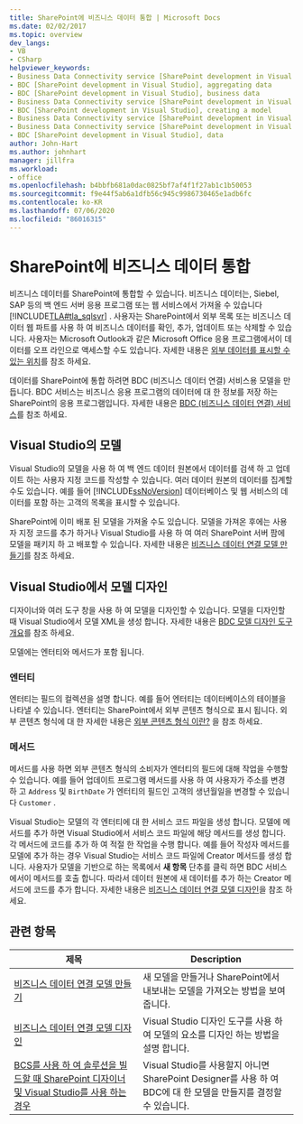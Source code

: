 ```yaml
---
title: SharePoint에 비즈니스 데이터 통합 | Microsoft Docs
ms.date: 02/02/2017
ms.topic: overview
dev_langs:
- VB
- CSharp
helpviewer_keywords:
- Business Data Connectivity service [SharePoint development in Visual Studio], business data
- BDC [SharePoint development in Visual Studio], aggregating data
- BDC [SharePoint development in Visual Studio], business data
- Business Data Connectivity service [SharePoint development in Visual Studio], aggregating data
- BDC [SharePoint development in Visual Studio], creating a model
- Business Data Connectivity service [SharePoint development in Visual Studio], creating a model
- Business Data Connectivity service [SharePoint development in Visual Studio], data
- BDC [SharePoint development in Visual Studio], data
author: John-Hart
ms.author: johnhart
manager: jillfra
ms.workload:
- office
ms.openlocfilehash: b4bbfb681a0dac0825bf7af4f1f27ab1c1b50053
ms.sourcegitcommit: f9e44f5ab6a1dfb56c945c9986730465e1adb6fc
ms.contentlocale: ko-KR
ms.lasthandoff: 07/06/2020
ms.locfileid: "86016315"
---
```

# <a name="integrate-business-data-into-sharepoint"></a>SharePoint에 비즈니스 데이터 통합
  비즈니스 데이터를 SharePoint에 통합할 수 있습니다. 비즈니스 데이터는, Siebel, SAP 등의 백 엔드 서버 응용 프로그램 또는 웹 서비스에서 가져올 수 있습니다 [!INCLUDE[TLA#tla_sqlsvr](../sharepoint/includes/tlasharptla-sqlsvr-md.md)] . 사용자는 SharePoint에서 외부 목록 또는 비즈니스 데이터 웹 파트를 사용 하 여 비즈니스 데이터를 확인, 추가, 업데이트 또는 삭제할 수 있습니다.  사용자는 Microsoft Outlook과 같은 Microsoft Office 응용 프로그램에서이 데이터를 오프 라인으로 액세스할 수도 있습니다. 자세한 내용은 [외부 데이터를 표시할 수 있는 위치](/previous-versions/office/developer/sharepoint-2010/ee558737(v=office.14))를 참조 하세요.

 데이터를 SharePoint에 통합 하려면 BDC (비즈니스 데이터 연결) 서비스용 모델을 만듭니다. BDC 서비스는 비즈니스 응용 프로그램의 데이터에 대 한 정보를 저장 하는 SharePoint의 응용 프로그램입니다. 자세한 내용은 [BDC (비즈니스 데이터 연결) 서비스](/previous-versions/office/developer/sharepoint-2010/ee556407(v=office.14))를 참조 하세요.

## <a name="models-in-visual-studio"></a>Visual Studio의 모델
 Visual Studio의 모델을 사용 하 여 백 엔드 데이터 원본에서 데이터를 검색 하 고 업데이트 하는 사용자 지정 코드를 작성할 수 있습니다. 여러 데이터 원본의 데이터를 집계할 수도 있습니다. 예를 들어 [!INCLUDE[ssNoVersion](../sharepoint/includes/ssnoversion-md.md)] 데이터베이스 및 웹 서비스의 데이터를 포함 하는 고객의 목록을 표시할 수 있습니다.

 SharePoint에 이미 배포 된 모델을 가져올 수도 있습니다. 모델을 가져온 후에는 사용자 지정 코드를 추가 하거나 Visual Studio를 사용 하 여 여러 SharePoint 서버 팜에 모델을 패키지 하 고 배포할 수 있습니다. 자세한 내용은 [비즈니스 데이터 연결 모델 만들기](../sharepoint/creating-a-business-data-connectivity-model.md)를 참조 하세요.

## <a name="design-a-model-in-visual-studio"></a>Visual Studio에서 모델 디자인
 디자이너와 여러 도구 창을 사용 하 여 모델을 디자인할 수 있습니다. 모델을 디자인할 때 Visual Studio에서 모델 XML을 생성 합니다. 자세한 내용은 [BDC 모델 디자인 도구 개요](../sharepoint/bdc-model-design-tools-overview.md)를 참조 하세요.

 모델에는 엔터티와 메서드가 포함 됩니다.

### <a name="entities"></a>엔터티
 엔터티는 필드의 컬렉션을 설명 합니다. 예를 들어 엔터티는 데이터베이스의 테이블을 나타낼 수 있습니다. 엔터티는 SharePoint에서 외부 콘텐츠 형식으로 표시 됩니다. 외부 콘텐츠 형식에 대 한 자세한 내용은 [외부 콘텐츠 형식 이란?](/previous-versions/office/developer/sharepoint-2010/ee556391(v=office.14)) 을 참조 하세요.

### <a name="methods"></a>메서드
 메서드를 사용 하면 외부 콘텐츠 형식의 소비자가 엔터티의 필드에 대해 작업을 수행할 수 있습니다. 예를 들어 업데이트 프로그램 메서드를 사용 하 여 사용자가 주소를 변경 하 고 `Address` 및 `BirthDate` 가 엔터티의 필드인 고객의 생년월일을 변경할 수 있습니다 `Customer` .

 Visual Studio는 모델의 각 엔터티에 대 한 서비스 코드 파일을 생성 합니다. 모델에 메서드를 추가 하면 Visual Studio에서 서비스 코드 파일에 해당 메서드를 생성 합니다. 각 메서드에 코드를 추가 하 여 적절 한 작업을 수행 합니다. 예를 들어 작성자 메서드를 모델에 추가 하는 경우 Visual Studio는 서비스 코드 파일에 Creator 메서드를 생성 합니다. 사용자가 모델을 기반으로 하는 목록에서 **새 항목** 단추를 클릭 하면 BDC 서비스에서이 메서드를 호출 합니다. 따라서 데이터 원본에 새 데이터를 추가 하는 Creator 메서드에 코드를 추가 합니다. 자세한 내용은 [비즈니스 데이터 연결 모델 디자인](../sharepoint/designing-a-business-data-connectivity-model.md)을 참조 하세요.

## <a name="related-topics"></a>관련 항목

|제목|Description|
|-----------|-----------------|
|[비즈니스 데이터 연결 모델 만들기](../sharepoint/creating-a-business-data-connectivity-model.md)|새 모델을 만들거나 SharePoint에서 내보내는 모델을 가져오는 방법을 보여 줍니다.|
|[비즈니스 데이터 연결 모델 디자인](../sharepoint/designing-a-business-data-connectivity-model.md)|Visual Studio 디자인 도구를 사용 하 여 모델의 요소를 디자인 하는 방법을 설명 합니다.|
|[BCS를 사용 하 여 솔루션을 빌드할 때 SharePoint 디자이너 및 Visual Studio를 사용 하는 경우](/previous-versions/office/developer/sharepoint-2010/ee558875(v=office.14))|Visual Studio를 사용할지 아니면 SharePoint Designer를 사용 하 여 BDC에 대 한 모델을 만들지를 결정할 수 있습니다.|
